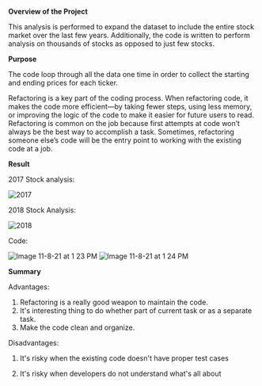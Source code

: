 **Overview of the Project**

This analysis is performed to expand the dataset to include the entire stock market over the last few years. Additionally, the code is written to perform analysis on thousands of stocks as opposed to just few stocks. 

**Purpose**

The code loop through all the data one time in order to collect the starting and ending prices for each ticker. 

Refactoring is a key part of the coding process. When refactoring code, it makes the code more efficient—by taking fewer steps, using less memory, or improving the logic of the code to make it easier for future users to read. Refactoring is common on the job because first attempts at code won’t always be the best way to accomplish a task. Sometimes, refactoring someone else’s code will be the entry point to working with the existing code at a job.

**Result**

2017 Stock analysis:

![2017 ](https://user-images.githubusercontent.com/92557075/140819633-9e2b523a-b280-433d-866f-3a1b84ecc427.png)


2018 Stock Analysis:

![2018](https://user-images.githubusercontent.com/92557075/140819668-58023ee9-92b2-4168-86d2-e9a239aa320c.png)

Code:

![Image 11-8-21 at 1 23 PM](https://user-images.githubusercontent.com/92557075/140820353-ff4184f5-3fd9-4a13-9dee-8e1a15167c85.jpg)
![Image 11-8-21 at 1 24 PM](https://user-images.githubusercontent.com/92557075/140820448-17921c4f-1bd4-496c-b1df-1e7fda7ab6f5.jpg)

**Summary**

Advantages:

1. Refactoring is a really good weapon to maintain the code. 
1. It's interesting thing to do whether part of current task or as a separate task.
1. Make the code clean and organize.

Disadvantages:

1. It's risky when the existing code doesn't have proper test cases

2. It's risky when developers do not understand what's all about
